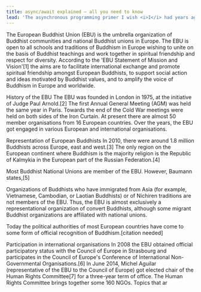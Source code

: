 ```yaml
---
title: async/await explained – all you need to know
lead: 'The asynchronous programming primer I wish <i>I</i> had years ago. <code>async</code>/<code>await</code> considered in four distinct flavors (JS, Python, Rust, and Go) to gain the fullest understanding of the concept and its practical implications.'
---
```


The European Buddhist Union (EBU) is the umbrella organization of Buddhist communities and national Buddhist unions in Europe. The EBU is open to all schools and traditions of Buddhism in Europe wishing to unite on the basis of Buddhist teachings and work together in spiritual friendship and respect for diversity. According to the 'EBU Statement of Mission and Vision'[1] the aims are to facilitate international exchange and promote spiritual friendship amongst European Buddhists, to support social action and ideas motivated by Buddhist values, and to amplify the voice of Buddhism in Europe and worldwide.

History of the EBU
The EBU was founded in London in 1975, at the initiative of Judge Paul Arnold.[2] The first Annual General Meeting (AGM) was held the same year in Paris. Towards the end of the Cold War meetings were held on both sides of the Iron Curtain. At present there are almost 50 member organisations from 16 European countries. Over the years, the EBU got engaged in various European and international organisations.

Representation of European Buddhists
In 2010, there were around 1.8 million Buddhists across Europe, east and west.[3] The only region on the European continent where Buddhism is the majority religion is the Republic of Kalmykia in the European part of the Russian Federation.[4]

Most Buddhist National Unions are member of the EBU. However, Baumann states,[5]

Organizations of Buddhists who have immigrated from Asia (for example, Vietnamese, Cambodian, or Laotian Buddhists) or of Nichiren traditions are not members of the EBU. Thus, the EBU is almost exclusively a representational organization of convert Buddhists, although some migrant Buddhist organizations are affiliated with national unions.

Today the political authorities of most European countries have come to some form of official recognition of Buddhism.[citation needed]

Participation in international organisations
In 2008 the EBU obtained official participatory status with the Council of Europe in Strasbourg and participates in the Council of Europe's Conference of International Non-Governmental Organisations.[6] In June 2014, Michel Aguilar (representative of the EBU to the Council of Europe) got elected chair of the Human Rights Committee[7] for a three-year term of office. The Human Rights Committee brings together some 160 NGOs. Topics that ar
